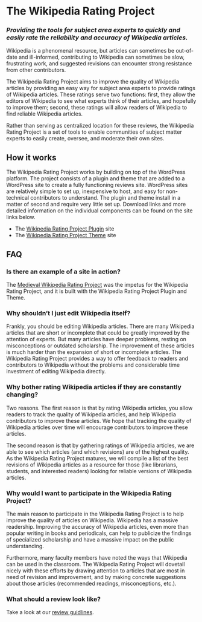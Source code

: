 # The Wikipedia Rating Project

### *Providing the tools for subject area experts to quickly and easily rate the reliability and accuracy of Wikipedia articles.*

Wikipedia is a phenomenal resource, but articles can sometimes be out-of-date and ill-informed, contributing to Wikipedia can sometimes be slow, frustrating work, and suggested revisions can encounter strong resistance from other contributors.

The Wikipedia Rating Project aims to improve the quality of Wikipedia articles by providing an easy way for subject area experts to provide ratings of Wikipedia articles. These ratings serve two functions: first, they allow the editors of Wikipedia to see what experts think of their articles, and hopefully to improve them; second, these ratings will allow readers of Wikipedia to find reliable Wikipedia articles.

Rather than serving as centralized location for these reviews, the Wikipedia Rating Project is a set of tools to enable communities of subject matter experts to easily create, oversee, and moderate their own sites.


## How it works

The Wikipedia Rating Project works by building on top of the WordPress platform.  The project consists of a plugin and theme that are added to a WordPress site to create a fully functioning reviews site.  WordPress sites are relatively simple to set up, inexpensive to host, and easy for non-technical contributors to understand.  The plugin and theme install in a matter of second and require very little set up.  Download links and more detailed information on the individual components can be found on the site links below.

* The [Wikipedia Rating Project Plugin](https://github.com/mjbuckley/wikipedia-rating-project-plugin) site
* The [Wikipedia Rating Project Theme](https://github.com/mjbuckley/wikipedia-rating-project-theme) site


## FAQ

### Is there an example of a site in action?

The [Medieval Wikipedia Rating Project](http://www.medievlawikipedia.org) was the impetus for the Wikipedia Rating Project, and it is built with the Wikipedia Rating Project Plugin and Theme.

### Why shouldn’t I just edit Wikipedia itself?

Frankly, you should be editing Wikipedia articles. There are many Wikipedia articles that are short or incomplete that could be greatly improved by the attention of experts. But many articles have deeper problems, resting on misconceptions or outdated scholarship. The improvement of these articles is much harder than the expansion of short or incomplete articles. The Wikipedia Rating Project provides a way to offer feedback to readers and contributors to Wikipedia without the problems and considerable time investment of editing Wikipedia directly.

### Why bother rating Wikipedia articles if they are constantly changing?

Two reasons. The first reason is that by rating Wikipedia articles, you allow readers to track the quality of Wikipedia articles, and help Wikipedia contributors to improve these articles. We hope that tracking the quality of Wikipedia articles over time will encourage contributors to improve these articles.

The second reason is that by gathering ratings of Wikipedia articles, we are able to see which articles (and which revisions) are of the highest quality. As the Wikipedia Rating Project matures, we will compile a list of the best revisions of Wikipedia articles as a resource for those (like librarians, students, and interested readers) looking for reliable versions of Wikipedia articles.

### Why would I want to participate in the Wikipedia Rating Project?

The main reason to participate in the Wikipedia Rating Project is to help improve the quality of articles on Wikipedia. Wikipedia has a massive readership. Improving the accuracy of Wikipedia articles, even more than popular writing in books and periodicals, can help to publicize the findings of specialized scholarship and have a massive impact on the public understanding.

Furthermore, many faculty members have noted the ways that Wikipedia can be used in the classroom. The Wikipedia Rating Project will dovetail nicely with these efforts by drawing attention to articles that are most in need of revision and improvement, and by making concrete suggestions about those articles (recommended readings, misconceptions, etc.).

### What should a review look like?

Take a look at our [review guidlines](/review-guidelines).